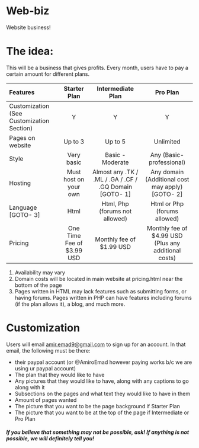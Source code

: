 # Web-biz
Website business! 

# The idea:
This will be a business that gives profits. 
Every month, users have to pay a certain amount for different plans.

Features | Starter Plan | Intermediate Plan | Pro Plan
:---|:---:|:---:|:---:
Customization (See Customization Section) | Y | Y | Y
Pages on website | Up to 3 | Up to 5 | Unlimited
Style | Very basic | Basic - Moderate | Any (Basic-professional)
Hosting | Must host on your own | Almost any .TK / .ML / .GA / .CF / .GQ Domain [GOTO- 1] | Any domain (Additional cost may apply) [GOTO- 2]
Language [GOTO- 3] | Html | Html, Php (forums not allowed) | Html or Php (forums allowed)
Pricing | One Time Fee of $3.99 USD | Monthly fee of $1.99 USD | Monthly fee of $4.99 USD (Plus any additional costs)

1. Availability may vary
2. Domain costs will be located in main website at pricing.html near the bottom of the page
3. Pages written in HTML may lack features such as submitting forms, or having forums. Pages written in PHP can have features including forums (if the plan allows it), a blog, and much more.

# Customization
Users will email amir.emad9@gmail.com to sign up for an account. 
In that email, the following must be there:
* their paypal account (or @AmiroEmad however paying works b/c we are using ur paypal account)
* The plan that they would like to have
* Any pictures that they would like to have, along with any captions to go along with it
* Subsections on the pages and what text they would like to have in them
* Amount of pages wanted
* The picture that you want to be the page background if Starter Plan
* The picture that you want to be at the top of the page if Intermediate or Pro Plan <br>

##### If you believe that something may not be possible, ask! If anything is not possible, we will definitely tell you!
